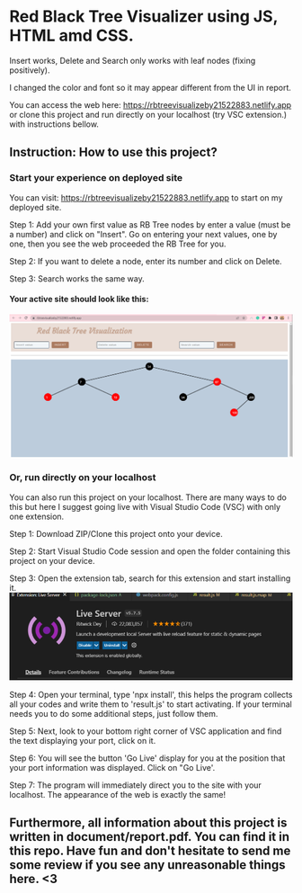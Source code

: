 # Red Black Tree Visualizer using JS, HTML amd CSS.

Insert works, Delete and Search only works with leaf nodes (fixing positively).

I changed the color and font so it may appear different from the UI in report.

You can access the web here: https://rbtreevisualizeby21522883.netlify.app or clone this project and run directly on your localhost (try VSC extension.) with instructions bellow.

## Instruction: How to use this project?

### Start your experience on deployed site
You can visit: https://rbtreevisualizeby21522883.netlify.app to start on my deployed site.

Step 1: Add your own first value as RB Tree nodes by enter a value (must be a number) and click on "Insert". Go on entering your next values, one by one, then you see the web proceeded the RB Tree for you.

Step 2: If you want to delete a node, enter its number and click on Delete.

Step 3: Search works the same way.

#### Your active site should look like this: 
![1](document/site.png)

### Or, run directly on your localhost
You can also run this project on your localhost. There are many ways to do this but here I suggest going live with Visual Studio Code (VSC) with only one extension.

Step 1: Download ZIP/Clone this project onto your device.

Step 2: Start Visual Studio Code session and open the folder containing this project on your device.

Step 3: Open the extension tab, search for this extension and start installing it.
![2](document/liveserver.png)

Step 4: Open your terminal, type 'npx install', this helps the program collects all your codes and write them to 'result.js' to start activating. If your terminal needs you to do some additional steps, just follow them.

Step 5: Next, look to your bottom right corner of VSC application and find the text displaying your port, click on it.

Step 6: You will see the button 'Go  Live' display for you at the position that your port information was displayed. Click on "Go Live'.

Step 7: The program will immediately direct you to the site with your localhost. The appearance of the web is exactly the same!

## Furthermore, all information about this project is written in document/report.pdf. You can find it in this repo. Have fun and don't hesitate to send me some review if you see any unreasonable things here. <3
